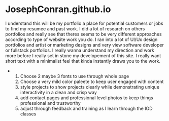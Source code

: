 # JosephConran.github.io

I understand this will be my portfolio a place for potential customers or jobs to find my resumee and past work. I did a lot of research on others portfolios and really see that theres seems to be very different approaches according to type of website work you do. I ran into a lot of UI/Ux design portfolios and artist or marketing designs and very view software developer or fullstack portfolios. I really wanna understand my direction and work more before I really set in stone my developement of this site. I really want short text with a minimalist feel that kinda instantly draws you to the work. 

- 1. Choose 2 maybe 3 fonts to use through whole page
  2. Choose a very mild color paleete to keep user engaged with content
  3. style projects to show projects clearly while demonstrating unique interactivity in a clean and crisp way
  4. add contact pages and professional level photos to keep things professional and trustworthy
  5. adjust through feedback and training as I learn through the IOD classes

